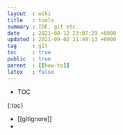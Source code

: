 ```yaml
---
layout  : wiki
title   : tools 
summary : IDE, git etc.
date    : 2021-08-12 23:07:29 +0900
updated : 2021-09-02 21:49:13 +0900
tag     : git
toc     : true
public  : true
parent  : [[how-to]]
latex   : false 
---
```


* TOC

{:toc}

* [[gitignore]]
* 
